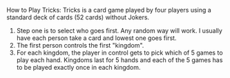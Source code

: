 How to Play Tricks:
Tricks is a card game played by four players using a standard deck of cards (52 cards) without Jokers.
1. Step one is to select who goes first. 
  Any random way will work. I usually have each person take a card and lowest one goes first.
2. The first person controls the first "kingdom".
3. For each kingdom, the player in control gets to pick which of 5 games to play each hand. Kingdoms last for 5 hands and each of the 5 games has to be played exactly once in each kingdom.
